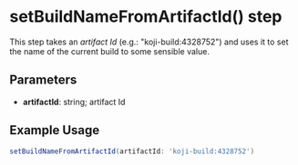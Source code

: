 # setBuildNameFromArtifactId() step

This step takes an *artifact Id* (e.g.: "koji-build:4328752") and uses it to set the name of the current build to some sensible value.

## Parameters

* **artifactId**: string; artifact Id

## Example Usage

```groovy
setBuildNameFromArtifactId(artifactId: 'koji-build:4328752')
```
